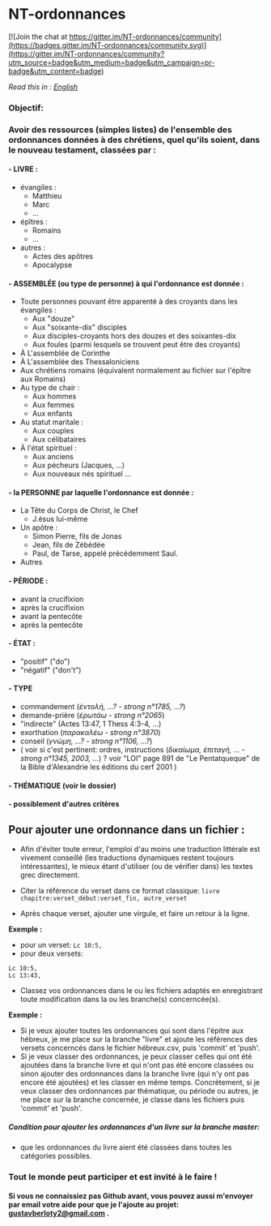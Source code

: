 # NT-ordonnances

[![Join the chat at https://gitter.im/NT-ordonnances/community](https://badges.gitter.im/NT-ordonnances/community.svg)](https://gitter.im/NT-ordonnances/community?utm_source=badge&utm_medium=badge&utm_campaign=pr-badge&utm_content=badge)

*Read this in : [English](README.en.md)*

### Objectif:
### Avoir des ressources (simples listes) de l'ensemble des ordonnances données à des chrétiens, quel qu'ils soient, dans le nouveau testament, classées par :

#### - LIVRE :
  - évangiles :
    - Matthieu
    - Marc
    - …
  - épîtres :
    - Romains
    -  …
  - autres :
    - Actes des apôtres
    - Apocalypse

#### - ASSEMBLÉE (ou type de personne) à qui l'ordonnance est donnée :
  - Toute personnes pouvant être apparenté à des croyants dans les évangiles :
    - Aux "douze"
    - Aux "soixante-dix" disciples
    - Aux disciples-croyants hors des douzes et des soixantes-dix
    - Aux foules (parmi lesquels se trouvent peut être des croyants)
  - À L'assemblée de Corinthe
  - À L'assemblée des Thessaloniciens
  - Aux chrétiens romains (équivalent normalement au fichier sur l'épître aux Romains)
  - Au type de chair :
     - Aux hommes
     - Aux femmes
     - Aux enfants
   - Au statut maritale :
     - Aux couples
     - Aux célibataires
   - À l'état spirituel :
     - Aux anciens
     - Aux pécheurs (Jacques, …)
     - Aux nouveaux nés spirituel
  …

#### - la PERSONNE par laquelle l'ordonnance est donnée :
  - La Tête du Corps de Christ, le Chef
    - J.ésus lui-même
  - Un apôtre :
    - Simon Pierre, fils de Jonas
    - Jean, fils de Zébédée
    - Paul, de Tarse, appelé précédemment Saul.
  - Autres

#### - PÉRIODE :
  - avant la crucifixion
  - après la crucifixion
  - avant la pentecôte
  - après la pentecôte

#### - ÉTAT :
  - "positif" ("do")
  - "négatif" ("don't")

#### - TYPE
  - commandement (*ἐντολή, …? - strong n°1785, …?*)
  - demande-prière (*ἐρωτάω - strong n°2065*)
  - "indirecte" (Actes 13:47, 1 Thess 4:3-4, …)
  - exorthation (*παρακαλέω - strong n°3870*)
  - conseil (*γνώμη, …? - strong n°1106, …?*)
  - ( voir si c'est pertinent: ordres, instructions (*δικαίωμα, ἐπιταγή, … - strong n°1345, 2003, …*) ? voir "LOI" page 891 de "Le Pentatqueque" de la Bible d'Alexandrie les éditions du cerf 2001 )

#### - THÉMATIQUE (voir le dossier)
#### - possiblement d'autres critères



## Pour ajouter une ordonnance dans un fichier :

- Afin d'éviter toute erreur, l'emploi d'au moins une traduction littérale est vivement conseillé (les traductions dynamiques restent toujours intéressantes), le mieux étant d'utiliser (ou de vérifier dans) les textes grec directement.

- Citer la référence du verset dans ce format classique: ``livre chapitre:verset_début:verset_fin, autre_verset``

- Après chaque verset, ajouter une virgule, et faire un retour à la ligne.

 **Exemple :**
 - pour un verset:  `Lc 10:5,`
 - pour deux versets:
```
Lc 10:5,
Lc 13:43,
```

- Classez vos ordonnances dans le ou les fichiers adaptés en enregistrant toute modification dans la ou les branche(s) concerncée(s).

 **Exemple :**
 - Si je veux ajouter toutes les ordonnances qui sont dans l'épitre aux hébreux, je me place sur la branche "livre" et ajoute les références des versets concerncés dans le fichier hébreux.csv, puis 'commit' et 'push'.
 - Si je veux classer des ordonnances, je peux classer celles qui ont été ajoutées dans la branche livre et qui n'ont pas été encore classées ou sinon ajouter des ordonnances dans la branche livre (qui n'y ont pas encore été ajoutées) et les classer en même temps. Concrètement, si je veux classer des ordonnances par thématique, ou période ou autres, je me place sur la branche concernée, je classe dans les fichiers puis 'commit' et 'push'.


##### Condition pour ajouter les ordonnances d'un livre sur la branche master:
 - que les ordonnances du livre aient été classées dans toutes les catégories possibles.

### Tout le monde peut participer et est invité à le faire !
#### Si vous ne connaissiez pas Github avant, vous pouvez aussi m'envoyer par email votre aide pour que je l'ajoute au projet: gustavberloty2@gmail.com .
